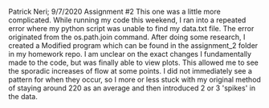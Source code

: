 Patrick Neri; 9/7/2020 Assignment #2
This one was a little more complicated. While running my code this weekend, I ran into a repeated error where
my python script was unable to find my data.txt file. The error originated from the os.path.join command.
After doing some research, I created a Modified program which can be found in the assignment_2 folder in my
homework repo.
I am unclear on the exact changes I fundamentally made to the code, but was finally able to view plots.
This allowed me to see the sporadic increases of flow at some points.
I did not immediately see a pattern for when they occur, so I more or less stuck with my original method of staying
around 220 as an average and then introduced 2 or 3 'spikes' in the data.

